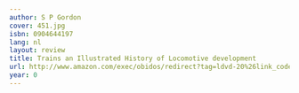 ```yaml
---
author: S P Gordon
cover: 451.jpg
isbn: 0904644197
lang: nl
layout: review
title: Trains an Illustrated History of Locomotive development
url: http://www.amazon.com/exec/obidos/redirect?tag=ldvd-20%26link_code=xm2%26camp=2025%26creative=165953%26path=http://www.amazon.com/gp/redirect.html%253fASIN=0904644197%2526tag=ldvd-20%2526lcode=xm2%2526cID=2025%2526ccmID=165953%2526location=/o/ASIN/0904644197%25253FSubscriptionId=0VJDVJ14KM0P0VXDCQ82
year: 0
---
```

